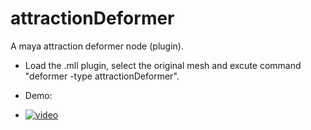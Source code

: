 # attractionDeformer
A maya attraction deformer node (plugin).
* Load the .mll plugin, select the original mesh and excute command  
  "deformer -type attractionDeformer".

  

* Demo:
* [![video](https://cloud.githubusercontent.com/assets/5509512/23729596/b49f58d6-0417-11e7-9c16-6bf5d9ce216e.gif)](https://vimeo.com/207507705)
